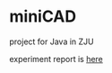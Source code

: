 # miniCAD

project for Java in ZJU

experiment report is [here](https://github.com/Ainsley-uu/miniCAD/blob/main/%E5%AE%9E%E9%AA%8C%E6%8A%A5%E5%91%8A.pdf)

